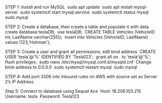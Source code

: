 STEP 1: Install and run MySQL 
sudo apt update 
sudo apt install mysql-server 
sudo systemctl start mysql.service 
sudo systemctl status mysql 
sudo mysql 

STEP 2: Create a database, then create a table and populate it with data. 
create database teslaDB; 
use teslaDB; 
CREATE TABLE Vehicles (VehicleID int, LastName varchar(255)); 
insert into Vehicles (VehicleID, LastName) values (123,'Hohman'); 

STEP 3: Create a user and grant all permissions, edit bind address 
CREATE USER 'tesla'@'%' IDENTIFIED BY 'Tesla123'; 
grant all on *.* to 'tesla'@'%'; 
flush privileges; 
sudo nano /etc/mysql/mysql.conf.d/mysqld.cnf 
Change bind-address to 0.0.0.0 
sudo systemctl restart mysql 
sudo mysql 

STEP 4: Add port 3306 into inbound rules on AWS with source set as Server 2’s IP Address 

Step 5: Connect to database using Sequel Ace 
Host: 18.206.103.215 
Username: tesla 
Password: Tesla123 
